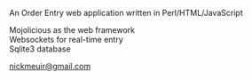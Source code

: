 An Order Entry web application written in Perl/HTML/JavaScript<br>

Mojolicious as the web framework<br>
Websockets for real-time entry<br>
Sqlite3 database<br>

nickmeuir@gmail.com
